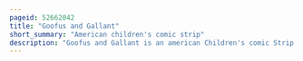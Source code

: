 ```yaml
---
pageid: 52662042
title: "Goofus and Gallant"
short_summary: "American children's comic strip"
description: "Goofus and Gallant is an american Children's comic Strip published monthly in Highlights for Children. The comic contrasts the Actions of the eponymous Characters, presenting Gallant's Actions as Right and good and Goofus's as wrong and bad. Created by Garry Cleveland Myers and first published in Children's Activities in 1940, Goofus and Gallant moved to Highlights for Children when the Magazine was founded in 1946."
---
```

